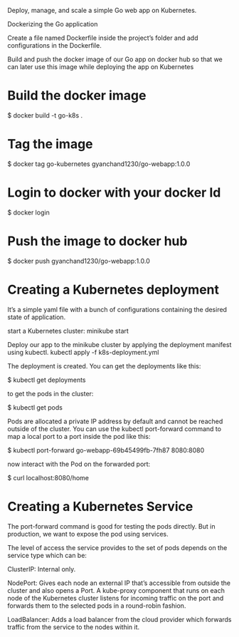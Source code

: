 Deploy, manage, and scale a simple Go web app on Kubernetes.

Dockerizing the Go application

Create a file named Dockerfile inside the project’s folder and add configurations in the Dockerfile.

 Build and push the docker image of our Go app on docker hub so that we can later use this image while deploying the app on Kubernetes 

 # Build the docker image
$ docker build -t go-k8s .

# Tag the image
$ docker tag go-kubernetes gyanchand1230/go-webapp:1.0.0

# Login to docker with your docker Id
$ docker login

# Push the image to docker hub
$ docker push gyanchand1230/go-webapp:1.0.0


# Creating a Kubernetes deployment

It’s a simple yaml file with a bunch of configurations containing the desired state of 
application.

start a Kubernetes cluster:
minikube start

Deploy our app to the minikube cluster by applying the deployment manifest using kubectl.
kubectl apply -f k8s-deployment.yml

The deployment is created. You can get the deployments like this:

$ kubectl get deployments

to get the pods in the cluster:

$ kubectl get pods

Pods are allocated a private IP address by default and cannot be reached outside of the cluster. You can use the kubectl port-forward command to map a local port to a port inside the pod like this:

$ kubectl port-forward go-webapp-69b45499fb-7fh87 8080:8080

now interact with the Pod on the forwarded port:

$ curl localhost:8080/home

# Creating a Kubernetes Service

The port-forward command is good for testing the pods directly. But in production, we want to expose the pod using services.

The level of access the service provides to the set of pods depends on the service type which can be:

ClusterIP: Internal only.

NodePort: Gives each node an external IP that’s accessible from outside the cluster and also opens a Port. A kube-proxy component that runs on each node of the Kubernetes cluster listens for incoming traffic on the port and forwards them to the selected pods in a round-robin fashion.

LoadBalancer: Adds a load balancer from the cloud provider which forwards traffic from the service to the nodes within it.
